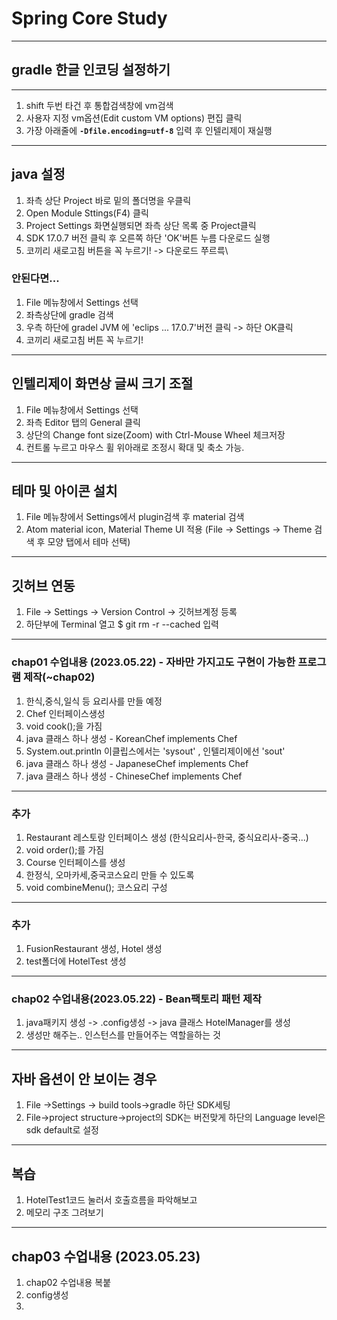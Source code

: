 # Spring Core Study

---
## gradle 한글 인코딩 설정하기

---

1. shift 두번 타건 후 통합검색창에 vm검색
2. 사용자 지정 vm옵션(Edit custom VM options) 편집 클릭
3. 가장 아래줄에 **`-Dfile.encoding=utf-8`** 입력 후 인텔리제이 재실행

---
## java 설정
1. 좌측 상단 Project 바로 밑의 폴더명을 우클릭
2. Open Module Sttings(F4) 클릭
3. Project Settings 화면실행되면 좌측 상단 목록 중 Project클릭
4. SDK 17.0.7 버전 클릭 후 오른쪽 하단 'OK'버튼 누름 다운로드 실행
5. 코끼리 새로고침 버튼을 꼭 누르기! -> 다운로드 쭈르륵\

### 안된다면...
1. File 메뉴창에서 Settings 선택
2. 좌측상단에 gradle 검색
3. 우측 하단에 gradel JVM 에 'eclips ... 17.0.7'버전 클릭 -> 하단 OK클릭
4. 코끼리 새로고침 버튼 꼭 누르기!

---
## 인텔리제이 화면상 글씨 크기 조절

1. File 메뉴창에서 Settings 선택
2. 좌측 Editor 탭의 General 클릭
3. 상단의 Change font size(Zoom) with Ctrl-Mouse Wheel 체크저장
4. 컨트롤 누르고 마우스 휠 위아래로 조정시 확대 및 축소 가능.

---
## 테마 및 아이콘 설치

1. File 메뉴창에서 Settings에서 plugin검색 후 material 검색
2. Atom material icon, Material Theme UI 적용
   (File -> Settings -> Theme 검색 후 모양 탭에서 테마 선택)

---
## 깃허브 연동

1. File -> Settings -> Version Control -> 깃허브계정 등록
2. 하단부에 Terminal 열고 $ git rm -r --cached 입력

---
### chap01 수업내용 (2023.05.22) - 자바만 가지고도 구현이 가능한 프로그램 제작(~chap02)
1. 한식,중식,일식 등 요리사를 만들 예정
2. Chef 인터페이스생성
3. void cook();을 가짐
4. java 클래스 하나 생성 - KoreanChef implements Chef
5. System.out.println 이클립스에서는 'sysout' , 인텔리제이에선 'sout'
6. java 클래스 하나 생성 - JapaneseChef implements Chef
7. java 클래스 하나 생성 - ChineseChef implements Chef
---
### 추가
1. Restaurant 레스토랑 인터페이스 생성 (한식요리사-한국, 중식요리사-중국...)
2. void order();를 가짐
3. Course 인터페이스를 생성
4. 한정식, 오마카세,중국코스요리 만들 수 있도록
5. void combineMenu(); 코스요리 구성
---
### 추가
1. FusionRestaurant 생성, Hotel 생성
2. test폴더에 HotelTest 생성
---
### chap02 수업내용(2023.05.22) - Bean팩토리 패턴 제작
1. java패키지 생성 -> .config생성 -> java 클래스 HotelManager를 생성
2. 생성만 해주는.. 인스턴스를 만들어주는 역할을하는 것

---
## 자바 옵션이 안 보이는 경우

1. File ->Settings -> build tools->gradle 하단 SDK세팅
2. File->project structure->project의 SDK는 버전맞게
   하단의 Language level은 sdk default로 설정

--- 
## 복습
1. HotelTest1코드 눌러서 호출흐름을 파악해보고
2. 메모리 구조 그려보기

---
## chap03 수업내용 (2023.05.23)
1. chap02 수업내용 복붙
2. config생성
3. 